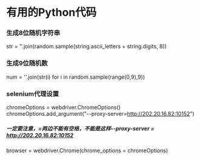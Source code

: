 # 有用的Python代码

### 生成8位随机字符串

str = ''.join(random.sample(string.ascii_letters + string.digits, 8))

### 生成9位随机数

num = ''.join(str(i) for i in random.sample(range(0,9),9))

### selenium代理设置

chromeOptions = webdriver.ChromeOptions()<br>
chromeOptions.add_argument("--proxy-server=http://202.20.16.82:10152")
##### 一定要注意，=两边不能有空格，不能是这样--proxy-server = http://202.20.16.82:10152
browser = webdriver.Chrome(chrome_options = chromeOptions)
